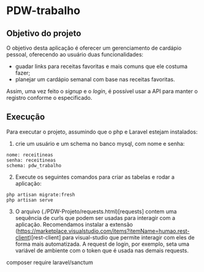 # PDW-trabalho

## Objetivo do projeto

O objetivo desta aplicação é oferecer um gerenciamento de cardápio pessoal,
oferecendo ao usuário duas funcionalidades:
- guadar links para receitas favoritas e mais comuns que ele costuma fazer;
- planejar um cardápio semanal com base nas receitas favoritas.

Assim, uma vez feito o _signup_ e o _login_, é possível usar a API para manter
o registro conforme o especificado.

## Execução

Para executar o projeto, assumindo que o php e Laravel estejam instalados:
1. crie um usuário e um schema no banco mysql, com nome e senha:
```
nome: receitineas
senha: receitineas
schema: pdw_trabalho
```

2. Execute os seguintes comandos para criar as tabelas e rodar a aplicação:
```
php artisan migrate:fresh
php artisan serve
```

3. O arquivo (./PDW-Projeto/requests.html)[requests] contem uma sequência
de curls que podem ser usadas para interagir com a aplicação.
Recomendamos instalar a extensão
(https://marketplace.visualstudio.com/items?itemName=humao.rest-client)[rest-client]
para visual-studio que permite interagir com eles de forma mais automatizada.
A request de login, por exemplo, seta uma variável de ambiente com o token que é
usada nas demais requests.


composer require laravel/sanctum

